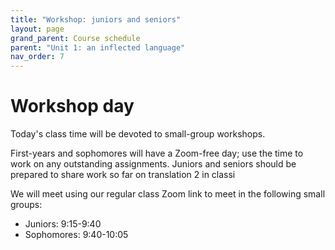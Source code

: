 ```yaml
---
title: "Workshop: juniors and seniors"
layout: page
grand_parent: Course schedule
parent: "Unit 1: an inflected language"
nav_order: 7
---
```



# Workshop day

Today's class time will be devoted to small-group workshops.  

First-years and sophomores will have a Zoom-free day;  use the time to work on any outstanding assignments. Juniors and seniors should be prepared to share  work so far on translation 2 in classi

We will meet using our regular class Zoom link to meet in the following small groups:

- Juniors: 9:15-9:40
- Sophomores: 9:40-10:05

